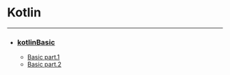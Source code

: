 # Kotlin

---
- ### [kotlinBasic](https://github.com/oxix97/Kotlin/tree/master/Kotlin_In_Action/src/KotlinBasic)
  - [Basic part.1](https://github.com/oxix97/Kotlin/blob/master/Kotlin/src/KotlinBasic/BasicPart.1.md)
  - [Basic part.2](https://github.com/oxix97/Kotlin/blob/master/Kotlin/src/KotlinBasic/BasicPart.2.md)

    